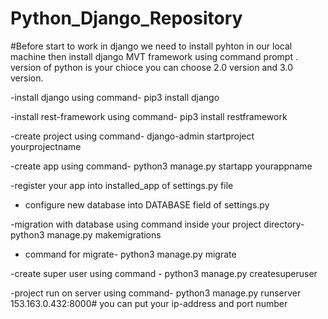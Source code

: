 # Python_Django_Repository
#Before start to work in django we need to install pyhton in our local machine then install django MVT framework using command prompt . version of python is your chioce you can choose 2.0 version and 3.0 version. 

-install django using command-
pip3 install django
  
-install rest-framework using command-
pip3 install restframework
  
-create project using command-
django-admin startproject yourprojectname
  
-create app using command-
python3 manage.py startapp yourappname

-register your app into installed_app of settings.py file

- configure new database into DATABASE field of settings.py

-migration with database using command inside your project directory-
python3 manage.py makemigrations

- command for migrate-
python3 manage.py migrate
 
-create super user using command -
python3 manage.py createsuperuser

-project run on server using command-
python3 manage.py runserver 153.163.0.432:8000#  you can put your ip-address and port number
